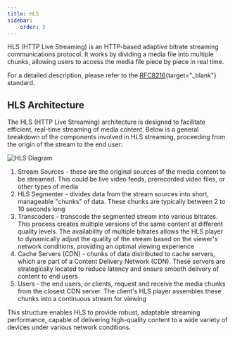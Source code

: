 ```yaml
---
title: HLS
sidebar:
    order: 3
---
```


HLS (HTTP Live Streaming) is an HTTP-based adaptive bitrate streaming communications protocol. It works by dividing a media file into multiple chunks, allowing users to access the media file piece by piece in real time.

For a detailed description, please refer to the [RFC8216](https://www.rfc-editor.org/rfc/rfc8216){target="_blank"} standard.

## HLS Architecture

The HLS (HTTP Live Streaming) architecture is designed to facilitate efficient, real-time streaming of media content. Below is a general breakdown of the components involved in HLS streaming, proceeding from the origin of the stream to the end user:

![HLS Diagram](https://cdn.cesbo.com/help/astra/delivery/http-hls/hls-segmenter/diagram.svg)

1. Stream Sources - these are the original sources of the media content to be streamed. This could be live video feeds, prerecorded video files, or other types of media
2. HLS Segmenter - divides data from the stream sources into short, manageable "chunks" of data. These chunks are typically between 2 to 10 seconds long
3. Transcoders - transcode the segmented stream into various bitrates. This process creates multiple versions of the same content at different quality levels. The availability of multiple bitrates allows the HLS player to dynamically adjust the quality of the stream based on the viewer's network conditions, providing an optimal viewing experience
4. Cache Servers (CDN) - chunks of data distributed to cache servers, which are part of a Content Delivery Network (CDN). These servers are strategically located to reduce latency and ensure smooth delivery of content to end users
5. Users - the end users, or clients, request and receive the media chunks from the closest CDN server. The client's HLS player assembles these chunks into a continuous stream for viewing

This structure enables HLS to provide robust, adaptable streaming performance, capable of delivering high-quality content to a wide variety of devices under various network conditions.
